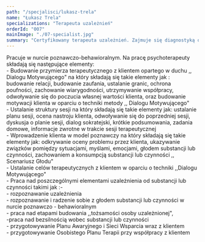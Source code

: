 ```yaml
---
path: "/specjalisci/lukasz-trela"
name: "Łukasz Trela"
specializations: "Terapeuta uzależnień"
orderId: "007"
mainImage: "./07-specialist.jpg"
summary: "Certyfikowany terapeuta uzależnień. Zajmuje się diagnostyką oraz pracą terapeutyczną z osobami uzależnionymi i współuzależnionymi. W swojej pracy korzysta z podejścia poznawczo-begawioralnego. Prowadzi konsultacje, terapię indywidualną oraz grupową."
---
```


Pracuje w nurcie poznawczo-behawioralnym. Na pracę psychoterapeuty składają się następujące elementy:<br>- Budowanie przymierza terapeutycznego z klientem opartego w duchu ,, Dialogu Motywującego\" na który składają się takie elementy jak : budowanie relacji, budowanie zaufania, ustalanie granic, ochrona poufności, zachowanie wiarygodności, utrzymywanie współpracy, odwoływanie się do poczucia własnej wartości klienta, oraz budowanie motywacji klienta  w oparciu o techniki metody ,, Dialogu Motywującego\"<br>- Ustalanie struktury sesji na który składają się takie elementy jak: ustalanie planu sesji, ocena nastroju klienta, odwoływanie się do poprzedniej sesji, dyskusja o planie sesji, dialog sokratejski, krótkie podsumowania, zadania domowe, informacje zwrotne w trakcie sesji terapeutycznej<br>- Wprowadzenie klienta w model poznawczy na który składają się takie elementy jak: odkrywanie oceny problemu przez klienta, ukazywanie związków pomiędzy sytuacjami, myślami, emocjami, głodem substancji lub czynności, zachowaniem a konsumpcją substancji lub czynności ,, Scenariusz Głodu\"<br>- Ustalanie celów terapeutycznych z klientem  w oparciu o techniki ,,Dialogu Motywującego\"<br>- Praca nad poszczególnymi elementami uzależnienia od substancji lub czynności takimi jak :-<br>-  rozpoznawanie uzależnienia<br>-  rozpoznawanie i radzenie sobie z głodem substancji lub czynności w nurcie poznawczo - behawioralnym<br>- praca nad etapami budowania ,,tożsamości osoby uzależnionej\",<br>-praca nad bezsilnością wobec substancji lub czynności<br>- przygotowywanie Planu Awaryjnego i Sieci Wsparcia wraz z klientem <br>- przygotowywanie Osobistego Planu Terapii przy współpracy z klientem

